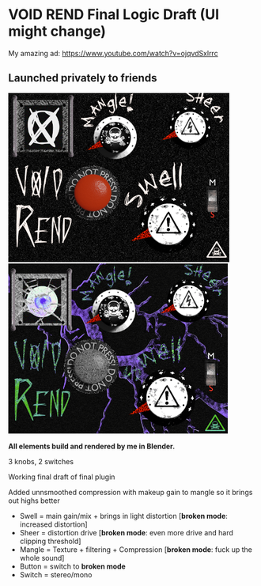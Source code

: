 # VOID REND Final Logic Draft (UI might change)
My amazing ad:
https://www.youtube.com/watch?v=ojqvdSxlrrc
## Launched privately to friends

![Rend normal](resource/rend1.png)
![Rend broken](resource/rend2.png)

**All elements build and rendered by me in Blender.**


3 knobs, 2 switches

Working final draft of final plugin

Added unnsmoothed compression with makeup gain to mangle so it brings out highs better

* Swell = main gain/mix + brings in light distortion [**broken mode**: increased distortion] 
* Sheer = distortion drive [**broken mode**: even more drive and hard clipping threshold] 
* Mangle = Texture + filtering + Compression [**broken mode**: fuck up the whole sound] 
* Button = switch to **broken mode** 
* Switch = stereo/mono 

